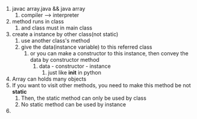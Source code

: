 1. javac array.java && java array
   1. compiler --> interpreter
2. method runs in class 
   1. and class must in main class
3. create a instance by other class(not static)
   1. use another class's method
   2. give the data(instance variable) to this referred class
      1. or you can make a constructor to this instance, then convey the data by constructor method 
         1. data - constructor - instance
            1. just like __init__ in python
4. Array can holds many objects
5. If you want to visit other methods, you need to make this method be not **static**
   1. Then, the static method can only be used by class
   2. No static method can be used by instance
6. 